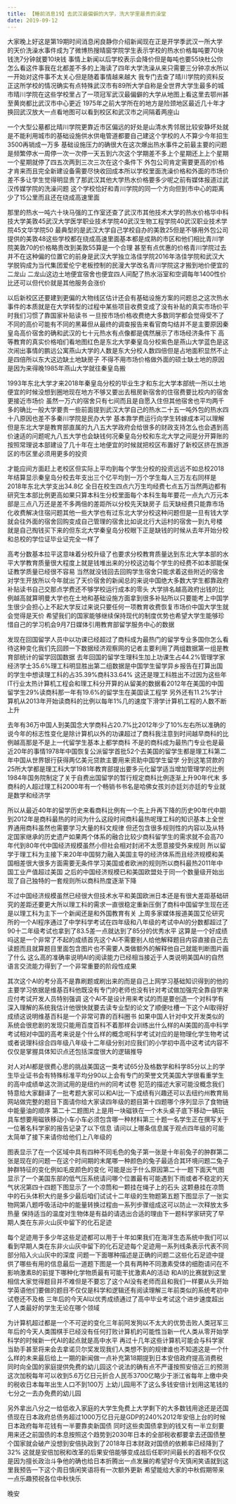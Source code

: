 ```yaml
---
title: 【睡前消息19】去武汉最偏僻的大学，洗大学里最贵的澡堂
date: 2019-09-12
---
```


大家晚上好这是第19期时间消息闲良静你介绍新闻现在正是开学季武汉一所大学的天价洗澡水事件成为了微博热搜晴窗学院学生表示学校的热水价格每吨要70块钱洗7分钟就要10块钱
事情上新闻以后学校表示会降价但是每吨也要55块杜公你怎么看这件事我在北都差不多的上海读了四年大学洗澡从来只需要三分钟凉水所以一开始对这件事不太关心但是随着事情越来越大
我专门去查了晴川学院的资料反正这所学校的情况确实有点特殊武汉市有89所大学自称是全世界大学生最多的城市晴川学院在这些学校里占了一项冠军武汉最偏僻的大学从地图上看这里去鄂州甚至黄岗都比武汉市中心更近
1975年之前大学所在的地方是险颈地区最近几十年才换回武汉放大一点看地图可以看到校区和武汉市之间隔着两座山

一个大型公墓都比晴川学院更靠近市区偏远的好处是山清水秀邻居比较安静坏处就是不能利用城市的基础设施供水供电管道都要自己建这个学校的人不算少今年招生3500再销成一万多
基础设施压力的确很大在这次爆出热水事件之前最主要的问题是频繁停水一周停一次一次停一天五到六次这个学期差不多上个星期还上上个星期一个星期就停了四五次两到三次三次在这个条件下
外包公司肯定需要更高的价格才肯来而且完全新建设备需要尽快收回成本所以学校里面洗澡价格和外面的市场价差不多让学生觉得明显贵了那武汉其他大学热水价格要多少呢之前有媒体报道过武汉传媒学院的洗澡问题
这个学校恰好和青川学院的同一个方向但到市中心的距离少了15公里而且还在绕成高速里面

那里的热水一吨六十块马强的工作室还查了武汉市其他技术大学的热水价格华中科技大学美敦45武汉大学医学职业技术学院40武汉生物工程学院40武汉职业技术学院45文华学院50
最典型的是武汉大学自己学校自办的美敦25但是不够用外包公司提供的美敦48这些学校都在绕成高速里面基本都是成熟的市区和他们相比青川学院美敦70的价格略贵改到美敦55算是一个合理
甚至有点优惠的价格青川学院过去并不在这种偏的位置它的前身是武汉大学独立洛佳学院2016年洛佳学院和武汉大学脱钩成为当代集团爱伦宁老板控制的民漫大学改名青川学院这才搬到地价便宜的二龙山
二龙山这边土地便宜宿舍也便宜四人间配了热水浴室和空调每年1400性价比还可以但代价就是其他服务会涨价

以后新校区还要建到更偏的大物线区估计还会有基础设施方案的问题总之这次热水事件的本质就是在大学转型的过程中某些项目收费变成了没有补贴的真实市场价平时我们习惯了靠国家补贴读书
一旦按市场价格收费绝大多数同学都会觉得受不了不同的高价可能有不同的黑幕但从最终的调查报告来看官商勾结并不是主要原因秦皇岛高价宿舍的确和武汉的七十元热水有点像都是偶然展示了市场经济条件下
高等教育的真实价格咱们看地图红色是东北大学秦皇岛分校紫色是燕山大学蓝色是这次闹出事情的鹏远公寓燕山大学的人数是东大分校人数四倍但是占地面积显然不止是四倍所以东大这边缺土地缺房子
不得不用市场价格做外面的硕士缺土地的原因是因为来得晚1985年燕山大学就往秦皇岛搬

1993年东北大学才来2018年秦皇岛分校的毕业生才和东北大学本部统一所以土地便宜的时候没想到圈地现在地方不够又要出去租房新宿舍的住宿费要比校内的宿舍更接近市场价
虽然一万六的宿舍只有七间而且是自愿入住但其他宿舍也平均两千多的确比一般大学要贵一些前面提到武汉大学自己的热水二十五一吨外包的热水四十八原因也差不多秦川学院是民办大学
基本靠学费运行向学生转嫁成本可以理解但是东北大学是教育部直属的九八五大学政府会给很多的财政支持怎么也会遇到高价速适的问题呢九八五大学也会缺钱何况秦皇岛分校和东北大学之间是分开算账的
按照常理说本部建设了几十年在土地便宜的时候就把校区布置好了新校区挤在旅游区的市区里必须用更多的投资

才能应间方面赶上老校区但实际上平均到每个学生分校的投资远远不如总校2018年结算显示秦皇岛分校去年支出三个亿平均到一万个学生每人三万左右同样是2018年东北大学支出34.8亿
全日在校生四点六万生均经费七点五万当然两边都有研究生本部比例更高如果只算本科生分校里面每个本科生每年要花一点九六万元本部是三点八万还是差不多两倍的差距所以分校先天缺房子
后天缺经费只能靠市场化收费解决住宿问题其他一些大学也有过东北大学分校这种问题但是一旦有钱大学就会往外面的宿舍回购变成自己管理的宿舍比如说北行大运村的宿舍一到九号楼
就是自己掏钱买下来的但东北大学秦皇岛分校眼下正是缺钱的时候从去年开始分校和总校的学位证毕业证完全一样了

高考分数基本拉平这意味着分校升级了也要求分校教育质量达到东北大学本部的水平大学教育质量很大程度上就是钱堆出来的分校这边每个学生的经费不如本部能保证教学质量已经很不容易
当然就没钱回去回购学生宿舍只能求着这些附近的宿舍对学生开放所以今年就出了天价宿舍的新闻总的来说中国绝大多数大学生都靠政府补贴读书自己交那点学费还不够学校运行成本的零头
大学排名越高政府出钱的比例越高就算明曼大学也在土地和基础设施方面拿到很多补贴所以只要能考上中国学生很少会担心上不起大学反过来说只要任何一项教育收费恢复市场价中国大学生就会觉得是天价
希望我们的国家能够继续保持现代的制度优势也希望大学生能够珍惜自己的学习机会9月7日媒体引用教育部留学服务中心的数据

发现在回国留学人员中以功课已经超过了商科成为最热门的留学专业多国你怎么看待这种变化我们先回顾一下数据经济观察网的记者主要利用了两组数据第一组是教育部统计的留学回国数据
去年回国的留学生理科生加上功课生占44.2%管理学家经济学士35.6%理工科明显胜出第二组数据是中国学生留学异乡报告在打算出国的学生中想读理工科的占35.39%商科33.64%
这还是理工科胜出不过因为这些年IT行业太热计算机工程会和理工科分开算的从留美的数据看2012年在美国的中国留学生29%读商科那一年有19.6%的留学生在美国读工程学
另外还有11.2%学计算机从2013年开始读商科的比例以每年1%几的速度下滑学计算机工程的人数不断上升

去年有36万中国人到美国念大学商科占20.7%比2012年少了10%左右所以准确的说今年的标志性变化是除计算机以外的功课超过了商科我注意到时间越早商科的比例越高那是不是上一代留学生基本上都学商科
不是的商科成为最热门专业也是最近20年的事情1978年中国恢复公派留学首批52个去美国的留学生都是理工科第二年中国从世界银行获得两亿美元贷款主要用来资助中国学生留学
分到这笔贷款的25所大学都是理工科大学1981年教育部提出要多元化留学适当增加管理学的比例1984年国务院制定了关于自费出国留学的暂行规定商科比例逐渐上升90年代末
多商科的人超过理工科2000年有一个畅销书书名是哈佛女孩刘亦廷刘亦廷的专业就是数学和经济学

所以从最近40年的留学历史来看商科比例有一个先上升再下降的历史90年代中期到2012年是商科最热的时间为什么这段时间商科最热呢理工科的知识基本上全世界通用商科虽然也需要学习大量的科文规律
但还包含很多规则性的内容以及从特定国家继承的历史遗产如果两个体系的融合比较少商科留学生的需求就不会高70年代到80年代中国经济规模虽然小但社会相对封闭不太愿意接受外来规则
所以留学于理工科为主接下来20年中国努力融入美国主导的经济体系而且经济规模和美国相差很大很多方面需要无条件学习美国或者欧洲的规则所以商科最热2011年中国工业产值超过美国
之后的中国经济规模已和美国欧盟处于同一个数量级开始出现了自己独特的一套规则所以商科热度逐渐下降

不过中国经济规模虽然已经很大但技术水平和美国欧洲日本还是有很大差距基础研究的差距还要更大所以理工科的需求一直很稳定重新压倒了商科中国留学生现在还是以理工科为主下一个新闻还是和外国教育有关
上周多家媒体报道美国艾伦研究所的一个AI程序通过了中学科学考试在四年级和八年级的考试中AI的分数都超过了90十二年级考试也拿到了83.5差一点就达到了85分的优秀水平
这算是一个好成绩吗这是一个非常了不起的成绩首先这个AI不需要别人给他解释题目内容直接自己去读题而且就算题目里面包含图片也不需要人类做额外的解释他自己就能判断图片画了什么
这么高的准确率说明AI的阅读能力已经相当接近于人类说明美国AI的自然语言交流能力得到了一个非常重要的阶段性成果

其次这个AI的考分高不是靠刷题或刷出来的而是自己上网学习基础知识得到的他的主要学习依据是维基百科他既没有专门的老师也没有针对考试做加强完全靠自学来应付考试开发人员特别强调
这个AI不是设计用来考试的而是要创造一个对科学有深入理解的系统我估计他很快就要去读专业型的论文了顺便吐槽一下这个AI取得好成绩这说明维基百科是一个非常可靠的百科圈书
如果中国人针对中文开发类似的系统会很悲剧的发现只能用百度百科不着那样会训练出什么样的AI美国的高中科学考试相对中国的高考来说是个什么样的概念呢科学考试对应的是物理化学生物考试
或者说理科综合四年级八年级十二年级分别对应我们的小学初中高中这考试内容不仅仅是掌握具体知识点还包括深度很大的逻辑推导

对人对AI都是很费心思的挑战美国这一类考试65分及格数学和科学85分以上的学生毕业证书会有特殊标准平均分90以上会有专门的荣誉文凭美国大学很看重学生的高中成绩单这次测试用的是纽约州的同考试卷
犯范的描述大家可能没概念我们特意给大家翻译了一批考题大家可以和AI比一下成绩有兴趣还可以去纽约州教育局网站做完整的题目下面请你给大家读四年级的题目第十四题哪个序列显示了食物链中能量油的顺序
第二十二题图片上是用一块磁铁在一个木头桌子底下移动一辆玩具车想要用磁铁移动小车小车必须包含哪一种材料第三十题一名学生正在撰写关于一位著名科学家的报告记录了以下信息
请问以上哪条信息属于观点四年级的可能太简单了接下来请你给他们上八年级的

图表显示了在一个区域中具有四种不同毛色的兔子第一张是十年前兔子的肿群第二张是现在的问题一在这个时间期的末尾哪一种颜色的兔子最适合其环境问题二兔子肿群特征的变化例如毛皮颜色的变化
可能是出于什么原因第二十一题下面天气图显示了一个美国东部的低气压系统请问哪个位置最有可能遇到下雨或者不稳定的天气状况第四十四题下图显示了一个凉筒和一颗挂在绳子上的石头
这颗悬挂在凉筒中的石头体积大约是多少最后咱们试试十二年级的生物题第五题下图显示了一张实物网第八题呼吸活动中的能量转换过程由一系列步骤组成这可以防止一次释放太多热量
保持适当的温度对生物体是有益的请选出合适的理由下一题科学家研究了早期人类在东非火山灰中留下的化石足迹

每个足迹用于多少年这些足迹都可以用于十年如果我们在海洋生态系统中我们可以看到早期人类在东非火山灰中留下的化石足迹每个足迹用一系列线条表示代表不同部分陷入火山灰中的深度
问题一下面哪种描述是正确的问题二这些化石足迹中提供了哪些有用的信息最后一道题下图是一个具有两种不同激素受体的细胞请问在不影响激素B的前提下哪种化学物质最有可能干扰激素A的活动
和AI的比赛就到这里相信大家觉得题目并不难但是不要忘了这个AI没有老师而且和我们一样要从头开始学英语他们要做的题目不仅仅是科学和逻辑还有阅读理解三年前类似的系统考初中试卷还不及格
三年后的今天AI以优秀成绩通过了高中毕业考试这个进步速度超出了人类最好的学生无论在哪个领域

为计算机超过都是一个不可逆的变化三年前阿发狗以不太大的优势击败人类冠军三年后的今天人类围棋手已经没有任何打败计算机的可能性当新一代人类从零开始学科学的时候新一代AI的起点就是高中水平
再过十几年这些计算机可能会与科学家当助手甚至将来会去拿诺贝尔奖发现我们人类想不到的规律谁也不知道这是一个什么样的未来最后给上一期的新闻做一点补充第18期提到日本安倍政府提高消费税
同时向全国的家庭提供免费的幼儿园这个说法的确有点不严谨按照安倍近三的预测这次加税每年可以收到5.6万亿日元折合人民币3700亿略少于浙江省每年上缴中央的税收日本每年出生人口不到100万
上幼儿园用不了这么多钱安倍计划用这笔钱的七分之一去办免费的幼儿园

另外拿出八分之一给低收入家庭的大学生免费上大学剩下的大多数钱用途还是还国债现在日本政府总债务超过1000万亿日元是GDP的240%2012年安倍上台的时候日本政府每年花钱有一半要靠卖新国债
同时这些卖国债拿到的钱又有一半立刻要用来还之前国债的本息按照这个趋势到2030年日本的全部税收都要拿去还国债整个国家就会破产没想到安倍执政到了2018年日本财政对国债的依赖率已经降到了32%
这就是安倍加税和改革的后果安倍能够变成战后任职时间最长的首相不仅仅是因为擅长政治斗争他的确也给日本折腾出一点发展的希望好今天慎闲笑语就到这里我预告一下这个周日慎闲笑语将有一次额外更新
希望能给大家的中秋假期带来一点乐趣预祝各位中秋快乐

晚安